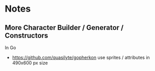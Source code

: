 # Notes




## More Character Builder / Generator / Constructors

In Go

- <https://github.com/quasilyte/gopherkon>
  use sprites / attributes in 490x600 px size


